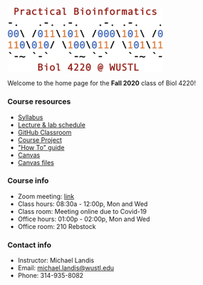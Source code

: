 <img src="assets/home/biol4220_logo_trim.png" width="350"/>

Welcome to the home page for the **Fall 2020** class of Biol 4220!

### Course resources
* [Syllabus](https://docs.google.com/document/d/1TYE10600VUhCyq51_h_9flVUhkCF-IQCE9SnQKRGRGo/edit?usp=sharing)
* [Lecture & lab schedule](course_schedule.md)
* [GitHub Classroom](https://classroom.github.com/classrooms/69019055-practical-bioinformatics-f2020)
* [Course Project](course_project.md)
* ["How To" guide](how_to_guide.md)
* [Canvas](https://wustl.instructure.com/courses/54531)
* [Canvas files](https://wustl.instructure.com/courses/54531/files)

### Course info
* Zoom meeting: [link](https://wustl.zoom.us/j/93971192504?pwd=RHBaK3cwcys3SFJNSFVYME8zSW9GUT09
)
* Class hours: 08:30a - 12:00p, Mon and Wed
* Class room: Meeting online due to Covid-19
* Office hours: 01:00p - 02:00p, Mon and Wed
* Office room: 210 Rebstock

### Contact info
* Instructor: Michael Landis
* Email: michael.landis@wustl.edu
* Phone: 314-935-8082
